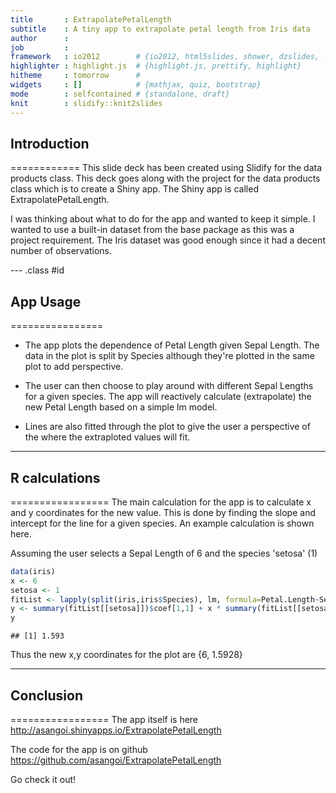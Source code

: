 ```yaml
---
title       : ExtrapolatePetalLength 
subtitle    : A tiny app to extrapolate petal length from Iris data
author      : 
job         : 
framework   : io2012        # {io2012, html5slides, shower, dzslides, ...}
highlighter : highlight.js  # {highlight.js, prettify, highlight}
hitheme     : tomorrow      # 
widgets     : []            # {mathjax, quiz, bootstrap}
mode        : selfcontained # {standalone, draft}
knit        : slidify::knit2slides
---
```

## Introduction
============
This slide deck has been created using Slidify for the data products class.
This deck goes along with the project for the data products class which is to create a Shiny app.
The Shiny app is called ExtrapolatePetalLength.

I was thinking about what to do for the app and wanted to keep it simple. I wanted to use a built-in dataset from the base package as this was a project requirement. The Iris dataset was good enough since it had a decent number of observations.

--- .class #id 

## App Usage
================
* The app plots the dependence of Petal Length given Sepal Length. The data in the plot is split by Species although they're plotted in the same plot to add perspective.

* The user can then choose to play around with different Sepal Lengths for a given species. The app will reactively calculate (extrapolate) the new Petal Length based on a simple lm model. 

* Lines are also fitted through the plot to give the user a perspective of the where the extraploted values will fit.

---

## R calculations
=================
The main calculation for the app is to calculate x and y coordinates for the new value. 
This is done by finding the slope and intercept for the line for a given species.
An example calculation is shown here.

Assuming the user selects a Sepal Length of 6 and the species 'setosa' (1)

```r
data(iris)
x <- 6
setosa <- 1
fitList <- lapply(split(iris,iris$Species), lm, formula=Petal.Length~Sepal.Length)
y <- summary(fitList[[setosa]])$coef[1,1] + x * summary(fitList[[setosa]])$coef[2,1]
y
```

```
## [1] 1.593
```

Thus the new x,y coordinates for the plot are {6, 1.5928}


---

## Conclusion
=================
The app itself is here http://asangoi.shinyapps.io/ExtrapolatePetalLength

The code for the app is on github https://github.com/asangoi/ExtrapolatePetalLength

Go check it out!



